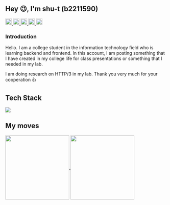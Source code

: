 ## **Hey 😉, I'm shu-t (b2211590)**


<p align="left">
  <a href="https://github.com/b2211590">
    <img height="20" src="https://komarev.com/ghpvc/?username=b2211590" />
  </a>
  <a href="https://github.com/b2211590">
    <img height="20" src="https://img.shields.io/github/followers/b2211590?label=follow&logo=github&style=flat" />
  </a>
  <a href="http://qiita.com/shu-to">
    <img height="20" src="https://qiita-badge.apiapi.app/s/shu-to/posts.svg" />
  </a>
  <a href="http://qiita.com/shu-to">
    <img height="20" src="https://qiita-badge.apiapi.app/s/shu-to/contributions.svg" />
  </a>
  <a href="https://zenn.dev/shu_t">
    <img height="20" src="https://badgen.org/img/zenn/shu_t/articles?style=plastic" />
  </a>
</p>


<!-- <a href="https://github.com/b2211590" target="_blank">
<img src=https://img.shields.io/badge/github-%2324292e.svg?&style=for-the-badge&logo=github&logoColor=white alt=github style="margin-bottom: 5px;" />
</a>
<a href="https://twitter.com/moromizato_0011" target="_blank">
<img src=https://img.shields.io/badge/twitter-%2300acee.svg?&style=for-the-badge&logo=twitter&logoColor=white alt=twitter style="margin-bottom: 5px;" />
</a> -->


### Introduction
Hello. I am a college student in the information technology field who is learning backend and frontend. In this account, I am posting something that I have created in my college life for class presentations or something that I needed in my lab.

I am doing research on HTTP/3 in my lab. Thank you very much for your cooperation 👍


## Tech Stack
![](https://skillicons.dev/icons?i=c,go,java,py,html,js,ts,css,md,docker,kubernetes,selenium,fastapi,flask,nginx,ansible,nextjs,nodejs,react,supabase,mysql,aws,bash,linux,kali,discord,bots,vscord,idea,github,arduino&perline=8)


## My moves
<a href="https://github.com/anuraghazra/github-readme-stats">
  <img height=200 align="center" src="https://github-readme-stats.vercel.app/api?username=b2211590&theme=transparent" />
</a>
<a href="https://github.com/anuraghazra/convoychat">
  <img height=200 align="center" src="https://github-readme-stats.vercel.app/api/top-langs?username=b2211590&layout=compact&card_width=320&theme=transparent" />
</a>
